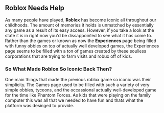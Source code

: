 ## Roblox Needs Help
As many people have played, **Roblox** has become iconic all throughout our childhoods.  The amount of memories it holds is unmatched by essentially any game as a result of its easy access. However, if you take a look at the state it is in right now you'd be dissappointed to see what it has come to. 
<br>
Rather than the games or known as now the **Experiences** page being filled with funny obbies on top of actually well developed games, the Experiences page seems to be filled with a ton of games created by these soulless corporations that are trying to farm visits and robux off of kids.
<br>
### So What Made Roblox So Iconic Back Then?
One main things that made the previous roblox game so iconic was their simplicity.  The Games page used to be filled with such a variety of very simple obbies, tycoons, and the occassional actually well-developed game for the time like Phantom Forces.  As kids that were playing on the family computer this was all that we needed to have fun and thats what the platform was desinged to provide.  
